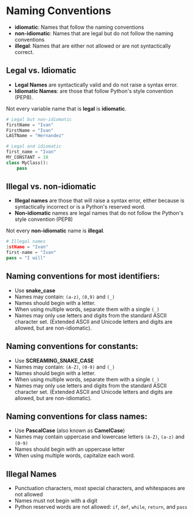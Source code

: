 # Naming Conventions

* **idiomatic**: Names that follow the naming conventions
* **non-idiomatic**: Names that are legal but do not follow the naming conventions
* **illegal**: Names that are either not allowed or are not syntactically correct.

## Legal vs. Idiomatic

* **Legal Names**  are syntactically valid and do not raise a syntax error.
* **Idiomatic Names**: are those that follow Python's style convention (PEP8).

Not every variable name that is **legal** is **idiomatic**.

```python
# Legal but non-idiomatic
firstName = "Ivan"
FirstName = "Ivan"
LASTName = "Hernandez"

# Legal and idiomatic
first_name = "Ivan"
MY_CONSTANT = 10
class MyClass():
	pass
```

## Illegal vs. non-idiomatic

* **Illegal names** are those that will raise a syntax error, either because is syntactically incorrect or is a Python's reserved word.
* **Non-idiomatic** names are legal names that do not follow the Python's style convention (PEP8)

Not every **non-idiomatic** name is **illegal**.

```python
# Illegal names
1stName = "Ivan"
first-name = "Ivan"
pass = "I will"
```

## Naming conventions for most identifiers:

* Use **snake_case**
* Names may contain: `(a-z)`, `(0,9)` and `(_)`
* Names should begin with a letter.
* When using multiple words, separate them with a single `(_)`
* Names may only use letters and digits from the standard ASCII character set. (Extended ASCII and Unicode letters and digits are allowed, but are non-idiomatic).

## Naming conventions for constants:

* Use **SCREAMING_SNAKE_CASE** 
* Names may contain: `(A-Z)`, `(0-9)` and `(_)`
* Names should begin with a letter.
* When using multiple words, separate them with a single `(_)`
* Names may only use letters and digits from the standard ASCII character set. (Extended ASCII and Unicode letters and digits are allowed, but are non-idiomatic).

## Naming conventions for class names:

* Use **PascalCase** (also known as **CamelCase**)
* Names may contain uppercase and lowercase letters `(A-Z)`, `(a-z)` and `(0-9)`
* Names should begin with an uppercase letter
* When using multiple words, capitalize each word.

## Illegal Names

* Punctuation characters, most special characters, and whitespaces are not allowed
* Names must not begin with a digit
* Python reserved words are not allowed: `if`, `def`, `while`, `return`, and `pass`
